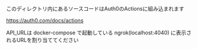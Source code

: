 このディレクトリ内にあるソースコードはAuth0のActionsに組み込まれます

https://auth0.com/docs/actions

API_URLは docker-compose で起動している ngrok(localhost:4040) に表示されるURLを割り当ててください